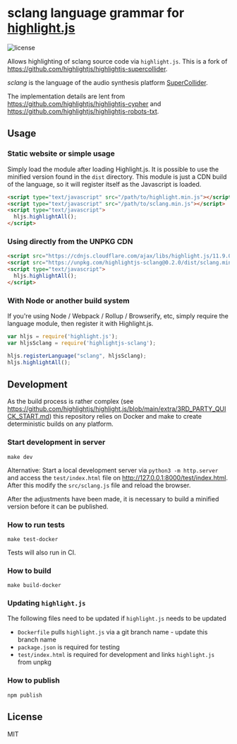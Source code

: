 # sclang language grammar for [highlight.js](https://highlightjs.org/)

![license](https://badgen.net/badge/license/MIT/blue)

Allows highlighting of sclang source code via `highlight.js`.
This is a fork of <https://github.com/highlightjs/highlightjs-supercollider>.

*sclang* is the language of the audio synthesis platform [SuperCollider](https://github.com/supercollider).

The implementation details are lent from <https://github.com/highlightjs/highlightjs-cypher> and <https://github.com/highlightjs/highlightjs-robots-txt>.

## Usage

### Static website or simple usage

Simply load the module after loading Highlight.js.
It is possible to use the minified version found in the `dist` directory.  This module is just a CDN build of the language, so it will register itself as the Javascript is loaded.

```html
<script type="text/javascript" src="/path/to/highlight.min.js"></script>
<script type="text/javascript" src="/path/to/sclang.min.js"></script>
<script type="text/javascript">
  hljs.highlightAll();
</script>
```

### Using directly from the UNPKG CDN

```html
<script src="https://cdnjs.cloudflare.com/ajax/libs/highlight.js/11.9.0/highlight.min.js"></script>
<script src="https://unpkg.com/highlightjs-sclang@0.2.0/dist/sclang.min.js"></script>
<script type="text/javascript">
  hljs.highlightAll();
</script>
```

### With Node or another build system

If you're using Node / Webpack / Rollup / Browserify, etc, simply require the language module, then register it with Highlight.js.

```javascript
var hljs = require('highlight.js');
var hljsSclang = require('highlightjs-sclang');

hljs.registerLanguage("sclang", hljsSclang);
hljs.highlightAll();
```

## Development

As the build process is rather complex (see <https://github.com/highlightjs/highlight.js/blob/main/extra/3RD_PARTY_QUICK_START.md>) this repository relies on Docker and make to create deterministic builds on any platform.

### Start development in server

```shell
make dev
```

Alternative: Start a local development server via `python3 -m http.server` and access the `test/index.html` file on <http://127.0.0.1:8000/test/index.html>.
After this modify the `src/sclang.js` file and reload the browser.

After the adjustments have been made, it is necessary to build a minified version before it can be published.

### How to run tests

```shell
make test-docker
```

Tests will also run in CI.

### How to build

```shell
make build-docker
```

### Updating `highlight.js`

The following files need to be updated if `highlight.js` needs to be updated

* `Dockerfile` pulls `highlight.js` via a git branch name - update this branch name
* `package.json` is required for testing
* `test/index.html` is required for development and links `highlight.js` from unpkg

### How to publish

```shell
npm publish
```

## License

MIT
